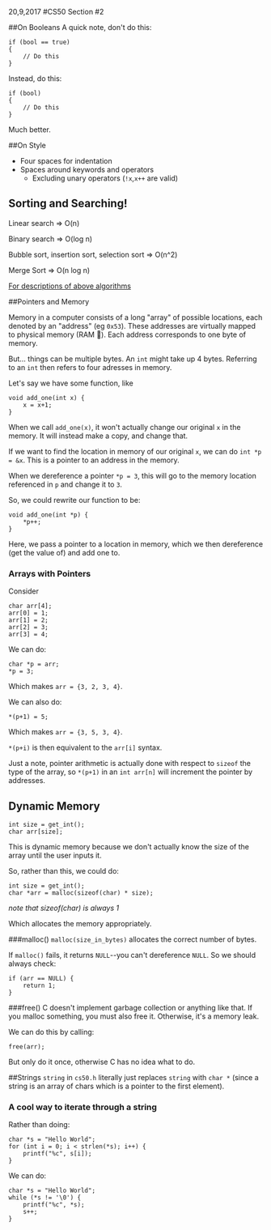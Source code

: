 20,9,2017
#CS50 Section #2


##On Booleans
A quick note, don't do this:

```
if (bool == true)
{
	// Do this
}
```

Instead, do this:

```
if (bool)
{
	// Do this
}
```

Much better.

##On Style
 - Four spaces for indentation
 - Spaces around keywords and operators
 	- Excluding unary operators (<code>!x</code>,<code>x++</code> are valid)
 
## Sorting and Searching!

Linear search => O(n)

Binary search => O(log n)

Bubble sort, insertion sort, selection sort => O(n^2)

Merge Sort => O(n log n)

[For descriptions of above algorithms](https://visualgo.net/en/sorting)

##Pointers and Memory

Memory in a computer consists of a long "array" of possible locations, each denoted by an "address" (eg `0x53`). These addresses are virtually mapped to physical memory (RAM 🐑). Each address corresponds to one byte of memory.

But... things can be multiple bytes. An `int` might take up 4 bytes. Referring to an `int` then refers to four adresses in memory.

Let's say we have some function, like

```
void add_one(int x) {
	x = x+1;
}
```

When we call `add_one(x)`, it won't actually change our original `x` in the memory. It will instead make a copy, and change that.

If we want to find the location in memory of our original `x`, we can do `int *p = &x`. This is a pointer to an address in the memory.

When we dereference a pointer `*p = 3`, this will go to the memory location referenced in `p` and change it to `3`.

So, we could rewrite our function to be:

```
void add_one(int *p) {
	*p++;
}
```

Here, we pass a pointer to a location in memory, which we then dereference (get the value of) and add one to.

### Arrays with Pointers
Consider

```
char arr[4];
arr[0] = 1;
arr[1] = 2;
arr[2] = 3;
arr[3] = 4;
```

We can do:

```
char *p = arr;
*p = 3;
```

Which makes `arr = {3, 2, 3, 4}`.

We can also do:

```
*(p+1) = 5;
```

Which makes `arr = {3, 5, 3, 4}`.

`*(p+i)` is then equivalent to the `arr[i]` syntax.

Just a note, pointer arithmetic is actually done with respect to `sizeof` the type of the array, so `*(p+1)` in an `int arr[n]` will increment the pointer by addresses.

## Dynamic Memory
```
int size = get_int();
char arr[size];
```
This is dynamic memory because we don't actually know the size of the array until the user inputs it.

So, rather than this, we could do:

```
int size = get_int();
char *arr = malloc(sizeof(char) * size);
```
_note that sizeof(char) is always 1_

Which allocates the memory appropriately.

###malloc()
`malloc(size_in_bytes)` allocates the correct number of bytes.

If `malloc()` fails, it returns `NULL`--you can't dereference `NULL`. So we should always check:

```
if (arr == NULL) {
	return 1;
}
```

###free()
C doesn't implement garbage collection or anything like that. If you malloc something, you must also free it. Otherwise, it's a memory leak.

We can do this by calling:

```
free(arr);
```

But only do it once, otherwise C has no idea what to do.

##Strings
`string` in `cs50.h` literally just replaces `string` with `char *` (since a string is an array of chars which is a pointer to the first element).

### A cool way to iterate through a string
Rather than doing:

```
char *s = "Hello World";
for (int i = 0; i < strlen(*s); i++) {
	printf("%c", s[i]);
}
```

We can do:

```
char *s = "Hello World";
while (*s != '\0') {
	printf("%c", *s);
	s++;
}
```